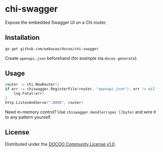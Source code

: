 # chi-swagger

Expose the embedded Swagger UI on a Chi router.

## Installation

```bash
go get github.com/webasoo/docoo/chi-swagger
```

Create `openapi.json` beforehand (for example via `docoo generate`).

## Usage

```go
router := chi.NewRouter()
if err := chiswagger.RegisterFile(router, "openapi.json"); err != nil {
    log.Fatal(err)
}
http.ListenAndServe(":8080", router)
```

Need in-memory control? Use `chiswagger.Handler(spec []byte)` and wire it to any
pattern yourself.

## License

Distributed under the [DOCOO Community License v1.0](../LICENSE).
